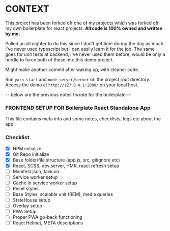 # CONTEXT

This project has been forked off one of my projects which was forked off my own boilerplate for react projects. <b>All code is 100% owned and written by me.</b>

Pulled an all nighter to do this since I don't get time during the day as much.
I've never used typescript but I can easily learn it for the job. The same goes for unit tests at backend, I've never used them before, would be only a hurdle to force both of these into this demo project.

Might make another commit after waking up, with cleaner code.

Run `yarn start` and `node server/server` on the project root directory.
Access the demo at `http://127.0.0.1:2000/` on your local host.

-- below are the previous notes I wrote for the boilerplate -- 
### FRONTEND SETUP FOR Boilerplate React Standalone App

 This file contains meta info and some notes, checklists, logs etc about the app

### Checklist

- [x] NPM initialize
- [x] Git Repo initialize
- [x] Base folder/file structure (app.js, src, gitignore etc)
- [x] React, SCSS, dev server, HMR, react refresh setup
- [ ] Manifest.json, favicon
- [ ] Service worker setup
- [ ] Cache in service worker setup
- [ ] Reset styles
- [ ] Base Styles, scalable unit (REM), media queries
- [ ] StateHouse setup
- [ ] Overlay setup
- [ ] PWA Setup
- [ ] Proper PWA go-back functioning
- [ ] React Helmet, META descriptions